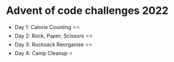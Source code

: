 # Advent of code challenges 2022

-   Day 1: Calorie Counting ⭐⭐
-   Day 2: Rock, Paper, Scissors ⭐⭐
-   Day 3: Rucksack Reorganise ⭐⭐
-   Day 4: Camp Cleanup ⭐
